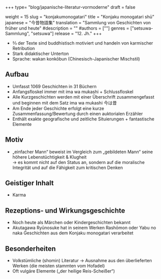 +++
type= "blog/japanische-literatur-vormoderne"
draft = false

weight = 15
slug = "konjakumonogatari"
title = "Konjaku monogatari shū"
japanese = "今昔物語集"
translation = "Sammlung von Geschichten von früher und heute"
#description = ""
#authors = [""]
genres = ["setsuwa-Sammlung", "setsuwa"]
release = "12. Jh."
+++

- ⅔ der Texte sind buddhistisch motiviert und handeln von karmischer Retribution
- Stark didaktischer Unterton
- Sprache: wakan konkōbun (Chinesisch-Japanischer Mischstil)

## Aufbau

- Umfasst 1069 Geschichten in 31 Büchern
- Anfangsfloskel immer mit ima wa mukashi + Schlussfloskel
- Alle Kurzgeschichten werden mit einer Überschrift zusammengefasst und beginnen mit dem Satz ima wa mukashi 今は昔
- Am Ende jeder Geschichte erfolgt eine kurze Zusammenfassung/Bewertung durch einen auktorialen Erzähler
- Enthält exakte geografische und zeitliche Situierungen + fantastische Elemente

## Motiv

- „einfacher Mann“ beweist im Vergleich zum „gebildeten Mann“ seine höhere Lebenstüchtigkeit & Klugheit  
  -> es kommt nicht auf den Status an, sondern auf die moralische Integrität und auf die Fähigkeit zum kritischen Denken

## Geistiger Inhalt

- Karma

## Rezeptions- und Wirkungsgeschichte

- Noch heute als Märchen oder Kindergeschichten bekannt
- Akutagawa Ryūnosuke hat in seinem Werken Rashōmon oder Yabu no naka Geschichten aus dem Konjaku monogatari verarbeitet

## Besonderheiten

- Volkstümliche (shomin) Literatur -> Ausnahme aus den überlieferten Werken (die meisten stammten vom Hofadel)
- Oft vulgäre Elemente („der heilige Reis-Scheißer“)
